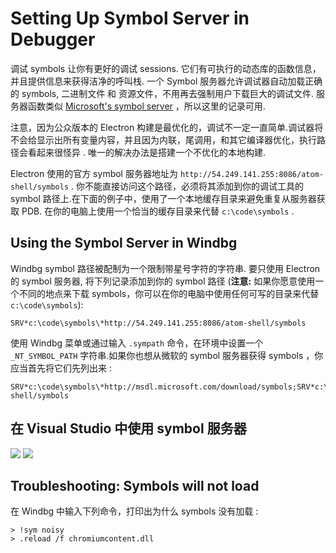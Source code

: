 # Setting Up Symbol Server in Debugger

调试 symbols 让你有更好的调试 sessions. 它们有可执行的动态库的函数信息，并且提供信息来获得洁净的呼叫栈. 一个 Symbol 服务器允许调试器自动加载正确的 symbols, 二进制文件 和 资源文件，不用再去强制用户下载巨大的调试文件. 服务器函数类似
[Microsoft's symbol server](http://support.microsoft.com/kb/311503) ，所以这里的记录可用.

注意，因为公众版本的 Electron 构建是最优化的，调试不一定一直简单.调试器将不会给显示出所有变量内容，并且因为内联，尾调用，和其它编译器优化，执行路径会看起来很怪异 . 唯一的解决办法是搭建一个不优化的本地构建.

Electron 使用的官方 symbol 服务器地址为 
`http://54.249.141.255:8086/atom-shell/symbols` .
你不能直接访问这个路径，必须将其添加到你的调试工具的 symbol 路径上.在下面的例子中，使用了一个本地缓存目录来避免重复从服务器获取 PDB.  在你的电脑上使用一个恰当的缓存目录来代替 `c:\code\symbols` .

## Using the Symbol Server in Windbg

Windbg symbol 路径被配制为一个限制带星号字符的字符串. 要只使用  Electron 的 symbol 服务器, 将下列记录添加到你的 symbol 路径 (__注意:__ 如果你愿意使用一个不同的地点来下载 symbols，你可以在你的电脑中使用任何可写的目录来代替 `c:\code\symbols`):

```
SRV*c:\code\symbols\*http://54.249.141.255:8086/atom-shell/symbols
```

使用 Windbg 菜单或通过输入 `.sympath` 命令，在环境中设置一个 `_NT_SYMBOL_PATH` 字符串.如果你也想从微软的 symbol 服务器获得 symbols ，你应当首先将它们先列出来 :

```
SRV*c:\code\symbols\*http://msdl.microsoft.com/download/symbols;SRV*c:\code\symbols\*http://54.249.141.255:8086/atom-shell/symbols
```

## 在 Visual Studio 中使用 symbol 服务器

<img src='http://mdn.mozillademos.org/files/733/symbol-server-vc8express-menu.jpg'>
<img src='http://mdn.mozillademos.org/files/2497/2005_options.gif'>

## Troubleshooting: Symbols will not load

在 Windbg 中输入下列命令，打印出为什么 symbols 没有加载 :

```
> !sym noisy
> .reload /f chromiumcontent.dll
```
